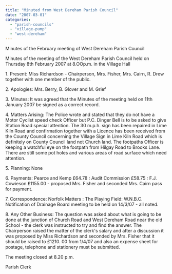 ```yaml
---
title: "Minuted from West Dereham Parish Council"
date: "2007-03-01"
categories: 
  - "parish-councils"
  - "village-pump"
  - "west-dereham"
---
```


Minutes of the February meeting of West Dereham Parish Council

Minutes of the meeting of the West Dereham Parish Council held on Thursday 8th February 2007 at 8.OOp.m. in the Village Hall

1\. Present: Miss Richardson - Chairperson, Mrs. Fisher, Mrs. Cairn, R. Drew together with one member of the public.

2\. Apologies: Mrs. Berry, B. Glover and M. Grief

3\. Minutes: It was agreed that the Minutes of the meeting held on 11th January 2007 be signed as a correct record.

4\. Matters Arising: The Police wrote and stated that they do not have a Motor Cyclist speed check Officer but P.C. Dinger Bell is to be asked to give Station Road special attention. The 30 m.p.h. sign has been repaired in Lime Kiln Road and confirmation together with a Licence has been received from the County Council concerning the Village Sign in Lime Kiln Road which is definitely on County Council land not Church land. The footpaths Officer is keeping a watchful eye on the footpath from Hilgay Road to Brooks Lane. There are still some pot holes and various areas of road surface which need attention.

5\. Planning: None

6\. Payments: Pearce and Kemp £64.78 : Audit Commission £58.75 : F.J. Cowieson £1155.00 - proposed Mrs. Fisher and seconded Mrs. Cairn pass for payment.

7\. Correspondence: Norfolk Matters : The Playing Field: W.N.B.C. Notification of Drainage Board meeting to be held on 14/3/07 - all noted.

8\. Any Other Business: The question was asked about what is going to be done at the junction of Church Road and West Dereham Road near the old School - the clerk was instructed to try and find the answer. The Chairperson raised the matter of the clerk's salary and after a discussion it was proposed by Miss Richardson and seconded by Mrs. Fisher that it should be raised to £1210. 00 from 1/4/07 and also an expense sheet for postage, telephone and stationery must be submitted.

The meeting closed at 8.20 p.m.

Parish Clerk
